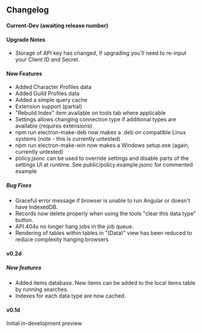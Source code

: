 ## Changelog

#### Current-Dev (awaiting release number)

#### Upgrade Notes
- Storage of API key has changed, if upgrading you'll need to re-input your Client ID and Secret.

#### New Features
- Added Character Profiles data
- Added Guild Profiles data
- Added a simple query cache
- Extension support (partial)
- "Rebuild Index" item available on tools tab where applicable
- Settings allows changing connection type if additional types are available (requires extensions)
- npm run electron-make-deb now makes a .deb on compatible Linux systems (note - this is currently untested)
- npm run electron-make-win now makes a Windows setup.exe (again, currently untested)
- policy.jsonc can be used to override settings and disable parts of the settings UI at runtime. See public/policy.example.jsonc for commented example

##### Bug Fixes
- Graceful error message if browser is unable to run Angular or doesn't have IndexedDB.
- Records now delete properly when using the tools "clear this data type" button.
- API 404s no longer hang jobs in the job queue.
- Rendering of tables within tables in "(Data)" view has been reduced to reduce complexity hanging browsers

#### v0.2d

##### New features
- Added items database.  New items can be added to the local items table by running searches.
- Indexes for each data type are now cached.

#### v0.1d
Initial in-development preview